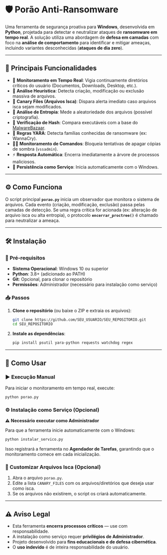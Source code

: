 # 🛡️ Porão Anti-Ransomware

Uma ferramenta de segurança proativa para **Windows**, desenvolvida em **Python**, projetada para detectar e neutralizar ataques de **ransomware em tempo real**. A solução utiliza uma abordagem de **defesa em camadas** com foco na **análise de comportamento** para identificar e mitigar ameaças, incluindo variantes desconhecidas (**ataques de dia zero**).

---

## 🚀 Principais Funcionalidades

- 📂 **Monitoramento em Tempo Real**: Vigia continuamente diretórios críticos do usuário (Documentos, Downloads, Desktop, etc.).
- 🔎 **Análise Heurística**: Detecta criação, modificação ou exclusão massiva de arquivos.
- 🎯 **Canary Files (Arquivos Isca)**: Dispara alerta imediato caso arquivos isca sejam modificados.
- 🎲 **Análise de Entropia**: Mede a aleatoriedade dos arquivos (possível criptografia).
- 🔬 **Verificação de Hash**: Compara executáveis com a base do [MalwareBazaar](https://bazaar.abuse.ch/).
- 📜 **Regras YARA**: Detecta famílias conhecidas de ransomware (ex: WannaCry).
- 👨‍💻 **Monitoramento de Comandos**: Bloqueia tentativas de apagar cópias de sombra (`vssadmin`).
- ⚡ **Resposta Automática**: Encerra imediatamente a árvore de processos maliciosos.
- 🔄 **Persistência como Serviço**: Inicia automaticamente com o Windows.

---

## ⚙️ Como Funciona

O script principal **`porao.py`** inicia um observador que monitora o sistema de arquivos. Cada evento (criação, modificação, exclusão) passa pelas camadas de detecção. Se uma regra crítica for acionada (ex: alteração de arquivo isca ou alta entropia), o protocolo **`encerrar_proctree()`** é chamado para neutralizar a ameaça.

---

## 🛠️ Instalação

### 🔑 Pré-requisitos
- **Sistema Operacional**: Windows 10 ou superior
- **Python**: 3.8+ (adicionado ao PATH)
- **Git**: Opcional, para clonar o repositório
- **Permissões**: Administrador (necessário para instalação como serviço)

### 📥 Passos

1. **Clone o repositório** (ou baixe o ZIP e extraia os arquivos):
   ```bash
   git clone https://github.com/SEU_USUARIO/SEU_REPOSITORIO.git
   cd SEU_REPOSITORIO
   ```

2. **Instale as dependências**:
   ```bash
   pip install psutil yara-python requests watchdog regex
   ```

---

## 🚀 Como Usar

### ▶️ Execução Manual
Para iniciar o monitoramento em tempo real, execute:
```bash
python porao.py
```

### ⚙️ Instalação como Serviço (Opcional)
⚠️ **Necessário executar como Administrador**

Para que a ferramenta inicie automaticamente com o Windows:
```bash
python instalar_servico.py
```
Isso registrará a ferramenta no **Agendador de Tarefas**, garantindo que o monitoramento comece em cada inicialização.

### 📝 Customizar Arquivos Isca (Opcional)
1. Abra o arquivo `porao.py`.
2. Edite a lista `CANARY_FILES` com os arquivos/diretórios que deseja usar como isca.
3. Se os arquivos não existirem, o script os criará automaticamente.

---

## ⚠️ Aviso Legal

- Esta ferramenta **encerra processos críticos** — use com responsabilidade.
- A instalação como serviço requer **privilégios de Administrador**.
- Projeto desenvolvido para **fins educacionais e de defesa cibernética**.
- O **uso indevido** é de inteira responsabilidade do usuário.
